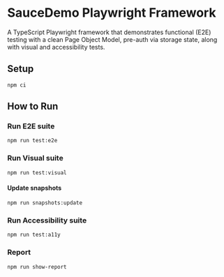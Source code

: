 # SauceDemo Playwright Framework

A TypeScript Playwright framework that demonstrates functional (E2E) testing with a clean Page Object Model, pre-auth via storage state, along with visual and accessibility tests.


## Setup

```shell
npm ci
```

## How to Run

### Run E2E suite

```shell
npm run test:e2e
```

### Run Visual suite

```shell
npm run test:visual
```

#### Update snapshots

```shell
npm run snapshots:update
```

### Run Accessibility suite

```shell
npm run test:a11y
```

### Report

```shell
npm run show-report
```
